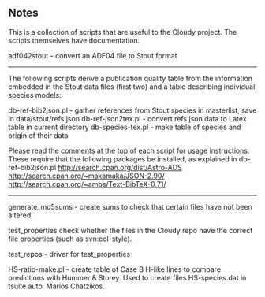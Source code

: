 ## Notes

This is a collection of scripts that are useful to the Cloudy project.
The scripts themselves have documentation.

adf042stout - convert an ADF04 file to Stout format

--------------

The following scripts derive a publication quality table from the information embedded
in the Stout data files (first two) and a table describing individual species models:

db-ref-bib2json.pl - gather references from Stout species in masterlist, save in data/stout/refs.json
db-ref-json2tex.pl - convert refs.json data to Latex table in current directory
db-species-tex.pl - make table of species and origin of their data

Please read the comments at the top of each script for usage instructions.
These require that the following packages be installed, as explained in db-ref-bib2json.pl 
http://search.cpan.org/dist/Astro-ADS
http://search.cpan.org/~makamaka/JSON-2.90/
http://search.cpan.org/~ambs/Text-BibTeX-0.71/

--------------

generate_md5sums - create sums to check that certain files have not been altered

test_properties check whether the files in the 
Cloudy repo have the correct file properties (such as svn:eol-style). 

test_repos - driver for test_properties

HS-ratio-make.pl - create table of Case B H-like lines to 
compare predictions with Hummer & Storey.  Used to create files
HS-species.dat in tsuite auto.  Marios Chatzikos.
